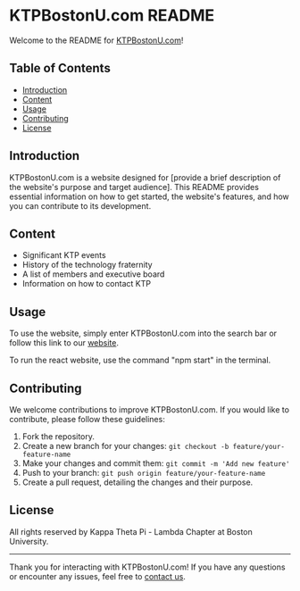 # KTPBostonU.com README

Welcome to the README for [KTPBostonU.com](https://ktpbostonu.com/index.html)!

## Table of Contents
- [Introduction](#introduction)
- [Content](#content)
- [Usage](#usage)
- [Contributing](#contributing)
- [License](#license)

## Introduction
KTPBostonU.com is a website designed for [provide a brief description of the website's purpose and target audience]. This README provides essential information on how to get started, the website's features, and how you can contribute to its development.

## Content
- Significant KTP events
- History of the technology fraternity
- A list of members and executive board
- Information on how to contact KTP

## Usage
To use the website, simply enter KTPBostonU.com into the search bar or follow this link to our [website](https://ktpbostonu.com/index.html).

To run the react website, use the command "npm start" in the terminal.

## Contributing
We welcome contributions to improve KTPBostonU.com. If you would like to contribute, please follow these guidelines:

1. Fork the repository.
2. Create a new branch for your changes: `git checkout -b feature/your-feature-name`
3. Make your changes and commit them: `git commit -m 'Add new feature'`
4. Push to your branch: `git push origin feature/your-feature-name`
5. Create a pull request, detailing the changes and their purpose.

<!-- Please review our [Code of Conduct](CODE_OF_CONDUCT.md) and [Contributing Guidelines](CONTRIBUTING.md) before contributing. -->

## License
All rights reserved by Kappa Theta Pi - Lambda Chapter at Boston University.

---

Thank you for interacting with KTPBostonU.com! If you have any questions or encounter any issues, feel free to [contact us](ktpbostonu@gmail.com).

